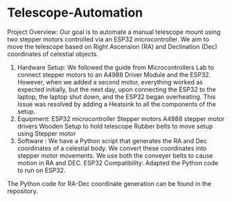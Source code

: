 # Telescope-Automation

Project Overview: 
Our goal is to automate a manual telescope mount using two stepper motors controlled via an ESP32 microcontroller. We aim to move the telescope based on Right Ascension (RA) and Declination (Dec) coordinates of celestial objects.

1) Hardware Setup:
  We followed the guide from Microcontrollers Lab to connect stepper motors to an A4988 Driver Module and the ESP32.
  However, when we added a second motor, everything worked as expected initially, but the next day, upon connecting the ESP32 to the laptop, the laptop shut down, and the ESP32 began overheating.
  This Issue was resolved by adding a Heatsink to all the components of the setup.
2) Equipment:
  ESP32 microcontroller
  Stepper motors
  A4988 stepper motor drivers
  Wooden Setup to hold telescope
  Rubber belts to move setup using Stepper motor
3) Software :
  We have a Python script that generates the RA and Dec coordinates of a celestial body.
  We convert these coordinates into stepper motor movements.
  We use both the conveyer belts to cause motion in RA and DEC.
  ESP32 Compatibility: Adapted the Python code to run on ESP32.

The Python code for RA-Dec coordinate generation can be found in the repository.
